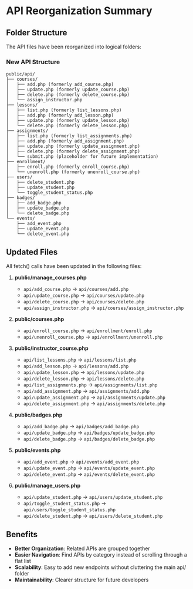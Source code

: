 # API Reorganization Summary

## Folder Structure

The API files have been reorganized into logical folders:

### New API Structure

```
public/api/
├── courses/
│   ├── add.php (formerly add_course.php)
│   ├── update.php (formerly update_course.php)
│   ├── delete.php (formerly delete_course.php)
│   └── assign_instructor.php
├── lessons/
│   ├── list.php (formerly list_lessons.php)
│   ├── add.php (formerly add_lesson.php)
│   ├── update.php (formerly update_lesson.php)
│   └── delete.php (formerly delete_lesson.php)
├── assignments/
│   ├── list.php (formerly list_assignments.php)
│   ├── add.php (formerly add_assignment.php)
│   ├── update.php (formerly update_assignment.php)
│   ├── delete.php (formerly delete_assignment.php)
│   └── submit.php (placeholder for future implementation)
├── enrollment/
│   ├── enroll.php (formerly enroll_course.php)
│   └── unenroll.php (formerly unenroll_course.php)
├── users/
│   ├── delete_student.php
│   ├── update_student.php
│   └── toggle_student_status.php
├── badges/
│   ├── add_badge.php
│   ├── update_badge.php
│   └── delete_badge.php
└── events/
    ├── add_event.php
    ├── update_event.php
    └── delete_event.php
```

## Updated Files

All fetch() calls have been updated in the following files:

1. **public/manage_courses.php**
   - `api/add_course.php` → `api/courses/add.php`
   - `api/update_course.php` → `api/courses/update.php`
   - `api/delete_course.php` → `api/courses/delete.php`
   - `api/assign_instructor.php` → `api/courses/assign_instructor.php`

2. **public/courses.php**
   - `api/enroll_course.php` → `api/enrollment/enroll.php`
   - `api/unenroll_course.php` → `api/enrollment/unenroll.php`

3. **public/instructor_course.php**
   - `api/list_lessons.php` → `api/lessons/list.php`
   - `api/add_lesson.php` → `api/lessons/add.php`
   - `api/update_lesson.php` → `api/lessons/update.php`
   - `api/delete_lesson.php` → `api/lessons/delete.php`
   - `api/list_assignments.php` → `api/assignments/list.php`
   - `api/add_assignment.php` → `api/assignments/add.php`
   - `api/update_assignment.php` → `api/assignments/update.php`
   - `api/delete_assignment.php` → `api/assignments/delete.php`

4. **public/badges.php**
   - `api/add_badge.php` → `api/badges/add_badge.php`
   - `api/update_badge.php` → `api/badges/update_badge.php`
   - `api/delete_badge.php` → `api/badges/delete_badge.php`

5. **public/events.php**
   - `api/add_event.php` → `api/events/add_event.php`
   - `api/update_event.php` → `api/events/update_event.php`
   - `api/delete_event.php` → `api/events/delete_event.php`

6. **public/manage_users.php**
   - `api/update_student.php` → `api/users/update_student.php`
   - `api/toggle_student_status.php` → `api/users/toggle_student_status.php`
   - `api/delete_student.php` → `api/users/delete_student.php`

## Benefits

- **Better Organization**: Related APIs are grouped together
- **Easier Navigation**: Find APIs by category instead of scrolling through a flat list
- **Scalability**: Easy to add new endpoints without cluttering the main api/ folder
- **Maintainability**: Clearer structure for future developers
